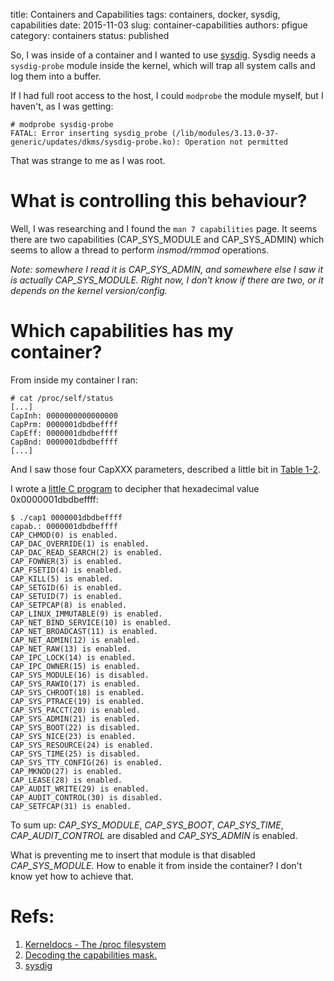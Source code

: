title: Containers and Capabilities
tags: containers, docker, sysdig, capabilities
date: 2015-11-03
slug: container-capabilities
authors: pfigue
category: containers
status: published


So, I was inside of a container and I wanted to use [sysdig](http://www.sysdig.org/). Sysdig needs a `sysdig-probe` module inside the kernel, which will trap all system calls and log them into a buffer.

If I had full root access to the host, I could `modprobe` the module myself, but I haven't, as I was getting:

    # modprobe sysdig-probe
    FATAL: Error inserting sysdig_probe (/lib/modules/3.13.0-37-generic/updates/dkms/sysdig-probe.ko): Operation not permitted
    
That was strange to me as I was root.
    
# What is controlling this behaviour?
Well, I was researching and I found the `man 7 capabilities` page. It seems there are two capabilities (CAP_SYS_MODULE and CAP_SYS_ADMIN) which seems to allow a thread to perform *insmod/rmmod* operations.

*Note: somewhere I read it is CAP_SYS_ADMIN, and somewhere else I saw it is actually CAP_SYS_MODULE. Right now, I don't know if there are two, or it depends on the kernel version/config.*

# Which capabilities has my container?
From inside my container I ran:

    # cat /proc/self/status
    [...]
    CapInh: 0000000000000000
    CapPrm: 0000001dbdbeffff
    CapEff: 0000001dbdbeffff
    CapBnd: 0000001dbdbeffff
    [...]

And I saw those four CapXXX parameters, described a little bit in [Table 1-2](https://www.kernel.org/doc/Documentation/filesystems/proc.txt).

I wrote a [little C program](https://gist.github.com/pfigue/3044c6a38be254645ca0) to decipher that hexadecimal value 0x0000001dbdbeffff:

    $ ./cap1 0000001dbdbeffff                                                                                                                                                                                    
    capab.: 0000001dbdbeffff
    CAP_CHMOD(0) is enabled.
    CAP_DAC_OVERRIDE(1) is enabled.
    CAP_DAC_READ_SEARCH(2) is enabled.
    CAP_FOWNER(3) is enabled.
    CAP_FSETID(4) is enabled.
    CAP_KILL(5) is enabled.
    CAP_SETGID(6) is enabled.
    CAP_SETUID(7) is enabled.
    CAP_SETPCAP(8) is enabled.
    CAP_LINUX_IMMUTABLE(9) is enabled.
    CAP_NET_BIND_SERVICE(10) is enabled.
    CAP_NET_BROADCAST(11) is enabled.
    CAP_NET_ADMIN(12) is enabled.
    CAP_NET_RAW(13) is enabled.
    CAP_IPC_LOCK(14) is enabled.
    CAP_IPC_OWNER(15) is enabled.
    CAP_SYS_MODULE(16) is disabled.
    CAP_SYS_RAWIO(17) is enabled.
    CAP_SYS_CHROOT(18) is enabled.
    CAP_SYS_PTRACE(19) is enabled.
    CAP_SYS_PACCT(20) is enabled.
    CAP_SYS_ADMIN(21) is enabled.
    CAP_SYS_BOOT(22) is disabled.
    CAP_SYS_NICE(23) is enabled.
    CAP_SYS_RESOURCE(24) is enabled.
    CAP_SYS_TIME(25) is disabled.
    CAP_SYS_TTY_CONFIG(26) is enabled.
    CAP_MKNOD(27) is enabled.
    CAP_LEASE(28) is enabled.
    CAP_AUDIT_WRITE(29) is enabled.
    CAP_AUDIT_CONTROL(30) is disabled.
    CAP_SETFCAP(31) is enabled.
    
To sum up: *CAP_SYS_MODULE*, *CAP_SYS_BOOT*, *CAP_SYS_TIME*, *CAP_AUDIT_CONTROL* are disabled and *CAP_SYS_ADMIN* is enabled.

What is preventing me to insert that module is that disabled *CAP_SYS_MODULE*. How to enable it from inside the container? I don't know yet how to achieve that.

# Refs:

  1. [Kerneldocs - The /proc filesystem](https://www.kernel.org/doc/Documentation/filesystems/proc.txt)
  2. [Decoding the capabilities mask.](https://gist.github.com/pfigue/3044c6a38be254645ca0)
  3. [sysdig](http://www.sysdig.org/)
